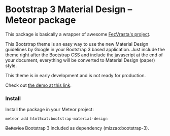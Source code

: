 # Bootstrap 3 Material Design – Meteor package

This package is basically a wrapper of awesome [FezVrasta's project](http://fezvrasta.github.io/bootstrap-material-design/).

This Bootstrap theme is an easy way to use the new Material Design guidelines by Google in your Bootstrap 3 based application.
Just include the theme right after the Bootstrap CSS and include the javascript at the end of your document, everything will be converted to Material Design (paper) style.

This theme is in early development and is not ready for production.

Check out [the demo at this link](http://fezvrasta.github.io/bootstrap-material-design/).

### Install

Install the package in your Meteor project:

```
meteor add html5cat:bootstrap-material-design
```

~~Batteries~~ Bootstrap 3 included as dependency (mizzao:bootstrap-3).